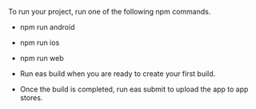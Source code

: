 To run your project, run one of the following npm commands.

- npm run android
- npm run ios
- npm run web

- Run eas build when you are ready to create your first build.
- Once the build is completed, run eas submit to upload the app to app stores.